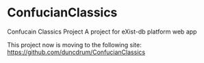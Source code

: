 # ConfucianClassics
Confucain Classics Project
A project for eXist-db platform web app

This project now is moving to the following site:
https://github.com/duncdrum/ConfucianClassics
